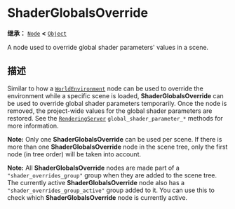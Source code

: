 <!-- ⚠ 请勿编辑本文件 ⚠ -->
<!-- 本文档使用脚本从 WeDot 引擎源码仓库生成。 -->
<!-- 生成脚本：https://github.com/WeDot-Engine/WeDot/tree/4.3/doc/tools/make_md.py； -->
<!-- 原文件：https://github.com/WeDot-Engine/WeDot/tree/4.3/doc/classes/ShaderGlobalsOverride.xml。 -->

<div id="_class_shaderglobalsoverride"></div>

# ShaderGlobalsOverride

**继承：** [`Node`](class_node.md) **<** [`Object`](class_object.md)

A node used to override global shader parameters' values in a scene.

## 描述

Similar to how a [`WorldEnvironment`](class_worldenvironment.md) node can be used to override the environment while a specific scene is loaded, **ShaderGlobalsOverride** can be used to override global shader parameters temporarily. Once the node is removed, the project-wide values for the global shader parameters are restored. See the [`RenderingServer`](class_renderingserver.md) `global_shader_parameter_*` methods for more information.

 **Note:** Only one **ShaderGlobalsOverride** can be used per scene. If there is more than one **ShaderGlobalsOverride** node in the scene tree, only the first node (in tree order) will be taken into account.

 **Note:** All **ShaderGlobalsOverride** nodes are made part of a `"shader_overrides_group"` group when they are added to the scene tree. The currently active **ShaderGlobalsOverride** node also has a `"shader_overrides_group_active"` group added to it. You can use this to check which **ShaderGlobalsOverride** node is currently active.

[^virtual]: 本方法通常需要用户覆盖才能生效。
[^const]: 本方法无副作用，不会修改该实例的任何成员变量。
[^vararg]: 本方法除了能接受在此处描述的参数外，还能够继续接受任意数量的参数。
[^constructor]: 本方法用于构造某个类型。
[^static]: 调用本方法无需实例，可直接使用类名进行调用。
[^operator]: 本方法描述的是使用本类型作为左操作数的有效运算符。
[^bitfield]: 这个值是由下列位标志构成位掩码的整数。
[^void]: 无返回值。
